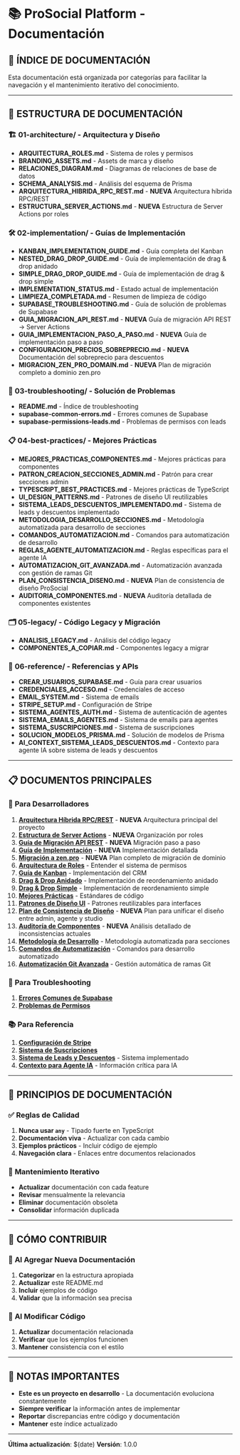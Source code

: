 # 📚 ProSocial Platform - Documentación

## 🎯 **ÍNDICE DE DOCUMENTACIÓN**

Esta documentación está organizada por categorías para facilitar la navegación y el mantenimiento iterativo del conocimiento.

---

## 📁 **ESTRUCTURA DE DOCUMENTACIÓN**

### 🏗️ **01-architecture/** - Arquitectura y Diseño

- **ARQUITECTURA_ROLES.md** - Sistema de roles y permisos
- **BRANDING_ASSETS.md** - Assets de marca y diseño
- **RELACIONES_DIAGRAM.md** - Diagramas de relaciones de base de datos
- **SCHEMA_ANALYSIS.md** - Análisis del esquema de Prisma
- **ARQUITECTURA_HIBRIDA_RPC_REST.md** - **NUEVA** Arquitectura híbrida RPC/REST
- **ESTRUCTURA_SERVER_ACTIONS.md** - **NUEVA** Estructura de Server Actions por roles

### 🛠️ **02-implementation/** - Guías de Implementación

- **KANBAN_IMPLEMENTATION_GUIDE.md** - Guía completa del Kanban
- **NESTED_DRAG_DROP_GUIDE.md** - Guía de implementación de drag & drop anidado
- **SIMPLE_DRAG_DROP_GUIDE.md** - Guía de implementación de drag & drop simple
- **IMPLEMENTATION_STATUS.md** - Estado actual de implementación
- **LIMPIEZA_COMPLETADA.md** - Resumen de limpieza de código
- **SUPABASE_TROUBLESHOOTING.md** - Guía de solución de problemas de Supabase
- **GUIA_MIGRACION_API_REST.md** - **NUEVA** Guía de migración API REST → Server Actions
- **GUIA_IMPLEMENTACION_PASO_A_PASO.md** - **NUEVA** Guía de implementación paso a paso
- **CONFIGURACION_PRECIOS_SOBREPRECIO.md** - **NUEVA** Documentación del sobreprecio para descuentos
- **MIGRACION_ZEN_PRO_DOMAIN.md** - **NUEVA** Plan de migración completo a dominio zen.pro

### 🔧 **03-troubleshooting/** - Solución de Problemas

- **README.md** - Índice de troubleshooting
- **supabase-common-errors.md** - Errores comunes de Supabase
- **supabase-permissions-leads.md** - Problemas de permisos con leads

### 📋 **04-best-practices/** - Mejores Prácticas

- **MEJORES_PRACTICAS_COMPONENTES.md** - Mejores prácticas para componentes
- **PATRON_CREACION_SECCIONES_ADMIN.md** - Patrón para crear secciones admin
- **TYPESCRIPT_BEST_PRACTICES.md** - Mejores prácticas de TypeScript
- **UI_DESIGN_PATTERNS.md** - Patrones de diseño UI reutilizables
- **SISTEMA_LEADS_DESCUENTOS_IMPLEMENTADO.md** - Sistema de leads y descuentos implementado
- **METODOLOGIA_DESARROLLO_SECCIONES.md** - Metodología automatizada para desarrollo de secciones
- **COMANDOS_AUTOMATIZACION.md** - Comandos para automatización de desarrollo
- **REGLAS_AGENTE_AUTOMATIZACION.md** - Reglas específicas para el agente IA
- **AUTOMATIZACION_GIT_AVANZADA.md** - Automatización avanzada con gestión de ramas Git
- **PLAN_CONSISTENCIA_DISENO.md** - **NUEVA** Plan de consistencia de diseño ProSocial
- **AUDITORIA_COMPONENTES.md** - **NUEVA** Auditoría detallada de componentes existentes

### 🗂️ **05-legacy/** - Código Legacy y Migración

- **ANALISIS_LEGACY.md** - Análisis del código legacy
- **COMPONENTES_A_COPIAR.md** - Componentes legacy a migrar

### 📖 **06-reference/** - Referencias y APIs

- **CREAR_USUARIOS_SUPABASE.md** - Guía para crear usuarios
- **CREDENCIALES_ACCESO.md** - Credenciales de acceso
- **EMAIL_SYSTEM.md** - Sistema de emails
- **STRIPE_SETUP.md** - Configuración de Stripe
- **SISTEMA_AGENTES_AUTH.md** - Sistema de autenticación de agentes
- **SISTEMA_EMAILS_AGENTES.md** - Sistema de emails para agentes
- **SISTEMA_SUSCRIPCIONES.md** - Sistema de suscripciones
- **SOLUCION_MODELOS_PRISMA.md** - Solución de modelos de Prisma
- **AI_CONTEXT_SISTEMA_LEADS_DESCUENTOS.md** - Contexto para agente IA sobre sistema de leads y descuentos

---

## 📋 **DOCUMENTOS PRINCIPALES**

### 🚀 **Para Desarrolladores**

1. **[Arquitectura Híbrida RPC/REST](./01-architecture/ARQUITECTURA_HIBRIDA_RPC_REST.md)** - **NUEVA** Arquitectura principal del proyecto
2. **[Estructura de Server Actions](./01-architecture/ESTRUCTURA_SERVER_ACTIONS.md)** - **NUEVA** Organización por roles
3. **[Guía de Migración API REST](./02-implementation/GUIA_MIGRACION_API_REST.md)** - **NUEVA** Migración paso a paso
4. **[Guía de Implementación](./02-implementation/GUIA_IMPLEMENTACION_PASO_A_PASO.md)** - **NUEVA** Implementación detallada
5. **[Migración a zen.pro](./02-implementation/MIGRACION_ZEN_PRO_DOMAIN.md)** - **NUEVA** Plan completo de migración de dominio
6. **[Arquitectura de Roles](./01-architecture/ARQUITECTURA_ROLES.md)** - Entender el sistema de permisos
7. **[Guía de Kanban](./02-implementation/KANBAN_IMPLEMENTATION_GUIDE.md)** - Implementación del CRM
8. **[Drag & Drop Anidado](./02-implementation/NESTED_DRAG_DROP_GUIDE.md)** - Implementación de reordenamiento anidado
9. **[Drag & Drop Simple](./02-implementation/SIMPLE_DRAG_DROP_GUIDE.md)** - Implementación de reordenamiento simple
10. **[Mejores Prácticas](./04-best-practices/MEJORES_PRACTICAS_COMPONENTES.md)** - Estándares de código
11. **[Patrones de Diseño UI](./04-best-practices/UI_DESIGN_PATTERNS.md)** - Patrones reutilizables para interfaces
12. **[Plan de Consistencia de Diseño](./04-best-practices/PLAN_CONSISTENCIA_DISENO.md)** - **NUEVA** Plan para unificar el diseño entre admin, agente y studio
13. **[Auditoría de Componentes](./04-best-practices/AUDITORIA_COMPONENTES.md)** - **NUEVA** Análisis detallado de inconsistencias actuales
14. **[Metodología de Desarrollo](./04-best-practices/METODOLOGIA_DESARROLLO_SECCIONES.md)** - Metodología automatizada para secciones
15. **[Comandos de Automatización](./04-best-practices/COMANDOS_AUTOMATIZACION.md)** - Comandos para desarrollo automatizado
16. **[Automatización Git Avanzada](./04-best-practices/AUTOMATIZACION_GIT_AVANZADA.md)** - Gestión automática de ramas Git

### 🔧 **Para Troubleshooting**

1. **[Errores Comunes de Supabase](./03-troubleshooting/supabase-common-errors.md)**
2. **[Problemas de Permisos](./03-troubleshooting/supabase-permissions-leads.md)**

### 📚 **Para Referencia**

1. **[Configuración de Stripe](./06-reference/STRIPE_SETUP.md)**
2. **[Sistema de Suscripciones](./06-reference/SISTEMA_SUSCRIPCIONES.md)**
3. **[Sistema de Leads y Descuentos](./04-best-practices/SISTEMA_LEADS_DESCUENTOS_IMPLEMENTADO.md)** - Sistema implementado
4. **[Contexto para Agente IA](./06-reference/AI_CONTEXT_SISTEMA_LEADS_DESCUENTOS.md)** - Información crítica para IA

---

## 🎯 **PRINCIPIOS DE DOCUMENTACIÓN**

### ✅ **Reglas de Calidad**

1. **Nunca usar `any`** - Tipado fuerte en TypeScript
2. **Documentación viva** - Actualizar con cada cambio
3. **Ejemplos prácticos** - Incluir código de ejemplo
4. **Navegación clara** - Enlaces entre documentos relacionados

### 🔄 **Mantenimiento Iterativo**

- **Actualizar** documentación con cada feature
- **Revisar** mensualmente la relevancia
- **Eliminar** documentación obsoleta
- **Consolidar** información duplicada

---

## 📝 **CÓMO CONTRIBUIR**

### 📖 **Al Agregar Nueva Documentación**

1. **Categorizar** en la estructura apropiada
2. **Actualizar** este README.md
3. **Incluir** ejemplos de código
4. **Validar** que la información sea precisa

### 🔧 **Al Modificar Código**

1. **Actualizar** documentación relacionada
2. **Verificar** que los ejemplos funcionen
3. **Mantener** consistencia con el estilo

---

## 🚨 **NOTAS IMPORTANTES**

- **Este es un proyecto en desarrollo** - La documentación evoluciona constantemente
- **Siempre verificar** la información antes de implementar
- **Reportar** discrepancias entre código y documentación
- **Mantener** este índice actualizado

---

**Última actualización**: $(date)
**Versión**: 1.0.0
